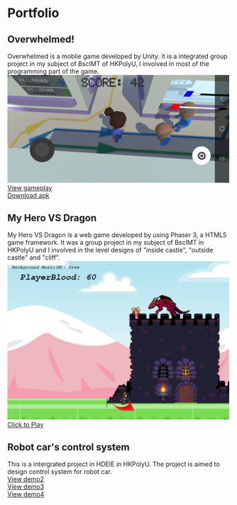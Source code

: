 # Portfolio 
## Overwhelmed!  
Overwhelmed is a moblie game developed by Unity. It is a integrated group project in my subject of BscIMT of HKPolyU, I involved in most of the programming part of the game.  
<img src="assets/images/Overwhelmed.jpg" alt="Overwhelmed is a good game" width="500"/>  
<a href="https://youtu.be/EzGgHXEfib8">View gameplay</a>  
<a href="https://github.com/YuKaWing/YuKaWing.github.io/raw/master/assets/others/Overwhelmed.apk">Download apk</a>  
  
## My Hero VS Dragon  
My Hero VS Dragon is a web game developed by using Phaser 3, a HTML5 game framework. It was a group project in my subject of BscIMT in HKPolyU and I involved in the level designs of  "inside castle", "outside castle" and "cliff".  
<img src="assets/images/MHVSD.JPG" alt="My Hero VS Dragon is a good game" width="500"/>   
<a href="https://yukawing.github.io/MyHeroVSDragon/">Click to Play</a>  
  
## Robot car's control system
This is a intergrated project in HDEIE in HKPolyU. The project is aimed to design control system for robot car.  
<a href="https://youtu.be/fUyfqqz9Zbg">View demo2</a>  
<a href="https://youtu.be/7fppypZXFQE">View demo3</a>  
<a href="https://youtu.be/5qAJM77eF_k">View demo4</a>  
